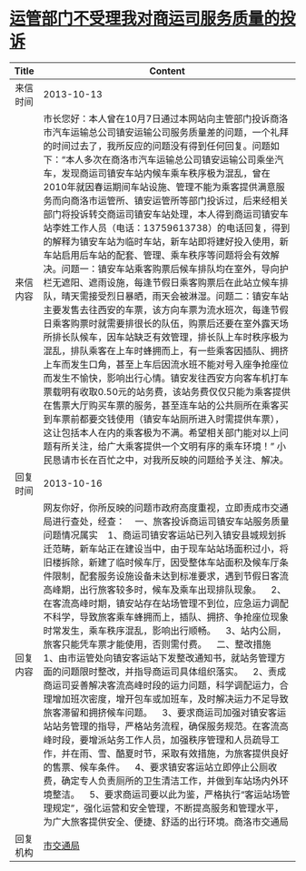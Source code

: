 # <a href="http://www.shangluo.gov.cn/zmhd/ldxxxx.jsp?urltype=leadermail.LeaderMailContentUrl&wbtreeid=1112&leadermailid=2080">运管部门不受理我对商运司服务质量的投诉</a>
|Title|Content|
|:---:|---|
|来信时间|2013-10-13|
|来信内容|市长您好：本人曾在10月7日通过本网站向主管部门投诉商洛市汽车运输总公司镇安运输公司服务质量差的问题，一个礼拜的时间过去了，我所反应的问题没有得到任何回复。问题如下：“本人多次在商洛市汽车运输总公司镇安运输公司乘坐汽车，发现商运司镇安车站内候车乘车秩序极为混乱，曾在2010年就因春运期间车站设施、管理不能为乘客提供满意服务而向商洛市运管所、镇安运管所等部门投诉过，后来经相关部门将投诉转交商运司镇安车站处理，本人得到商运司镇安车站李姓工作人员（电话：13759613738）的电话回复，得到的解释为镇安车站为临时车站，新车站即将建好投入使用，新车站启用后车站的配套、管理、乘车秩序等问题将会有效解决。问题一：镇安车站乘客购票后候车排队均在室外，导向护栏无遮阳、遮雨设施，每逢节假日乘客购票后在此站立候车排队，晴天需接受烈日暴晒，雨天会被淋湿。问题二：镇安车站主要发售去往西安的车票，该方向车票为流水班次，每逢节假日乘客购票时就需要排很长的队伍，购票后还要在室外露天场所排长队候车，因车站缺乏有效管理，排长队上车时秩序极为混乱，排队乘客在上车时蜂拥而上，有一些乘客因插队、拥挤上车而发生口角，甚至上车后因流水班不能对号入座争抢座位而发生不愉快，影响出行心情。镇安发往西安方向客车机打车票载明有收取0.50元的站务费，该站务费仅仅只能为乘客提供在售票大厅购买车票的服务，甚至连车站的公共厕所在乘客买到车票前都要交钱使用（镇安车站厕所进入时需提供车票），这让包括本人在内的乘客极为不满。希望相关部门能对以上问题有所关注，给广大乘客提供一个文明有序的乘车环境！” 小民恳请市长在百忙之中，对我所反映的问题给予关注、解决。|
|回复时间|2013-10-16|
|回复内容|网友你好，你所反映的问题市政府高度重视，立即责成市交通局进行查处，经查：    一、旅客投诉商运司镇安车站服务质量问题情况属实    1、商运司镇安客运站已列入镇安县城规划拆迁范畴，新车站正在建设当中，由于现车站站场面积过小，将旧楼拆除，新建了临时候车厅，因受整体车站面积及候车厅条件限制，配套服务设施设备未达到标准要求，遇到节假日客流高峰期，出行旅客较多时，候车及乘车出现排队现象。    2、在客流高峰时期，镇安站存在站场管理不到位，应急运力调配不科学，导致旅客乘车蜂拥而上，插队、拥挤、争抢座位现象时常发生，乘车秩序混乱，影响出行顺畅。    3、站内公厕，旅客只能凭车票才能使用，否则需付费。    二、整改措施    1、由市运管处向镇安客运站下发整改通知书，就站务管理方面的问题限时整改，并指导商运司具体组织落实。    2、责成商运司妥善解决客流高峰时段的运力问题，科学调配运力，合理增加班次密度，增开包车或加班车，及时解决运力不足导致旅客滞留和拥挤候车问题。    3、要求商运司加强对镇安客运站站务管理的指导，严格站务流程，确保服务规范。在客流高峰时段，要增派站务工作人员，加强秩序管理和人员疏导工作，并在雨、雪、酷夏时节，采取有效措施，为旅客提供良好的售票、候车条件。    4、要求镇安客运站立即停止公厕收费，确定专人负责厕所的卫生清洁工作，并做到车站场内外环境整洁。    5、要求商运司要以此为鉴，严格执行“客运站场管理规定”，强化运营和安全管理，不断提高服务和管理水平，为广大旅客提供安全、便捷、舒适的出行环境。商洛市交通局|
|回复机构|<a href="../../categories/agencies/市交通局.md">市交通局</a>|
